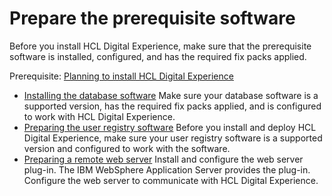 # Prepare the prerequisite software

Before you install HCL Digital Experience, make sure that the prerequisite software is installed, configured, and has the required fix packs applied.

Prerequisite: [Planning to install HCL Digital Experience](../../../../get_started/plan_deployment/traditional_deployment/index.md)

- [Installing the database software](../install_prereq_software/prereq_db/index.md)
Make sure your database software is a supported version, has the required fix packs applied, and is configured to work with HCL Digital Experience.
- [Preparing the user registry software](../install_prereq_software/prereq_user_registry/index.md)
Before you install and deploy HCL Digital Experience, make sure your user registry software is a supported version and configured to work with the software.
- [Preparing a remote web server](prep_ihs.md)
Install and configure the web server plug-in. The IBM WebSphere Application Server provides the plug-in. Configure the web server to communicate with HCL Digital Experience.